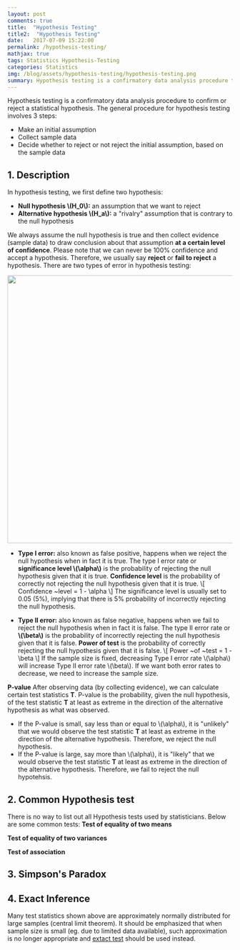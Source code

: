 ```yaml
---
layout: post
comments: true
title:  "Hypothesis Testing"
title2:  "Hypothesis Testing"
date:   2017-07-09 15:22:00
permalink: /hypothesis-testing/
mathjax: true
tags: Statistics Hypothesis-Testing
categories: Statistics
img: /blog/assets/hypothesis-testing/hypothesis-testing.png
summary: Hypothesis testing is a confirmatory data analysis procedure to confirm or reject a statistical hypothesis...
---
```



Hypothesis testing is a confirmatory data analysis procedure to confirm or reject a statistical hypothesis. The general procedure for hypothesis testing involves 3 steps:
* Make an initial assumption
* Collect sample data
* Decide whether to reject or not reject the initial assumption, based on the sample data

## 1. Description
In hypothesis testing, we first define two hypothesis:
* __Null hypothesis \\(H_0\\):__ an assumption that we want to reject
* __Alternative hypothesis \\(H_a\\):__ a "rivalry" assumption that is contrary to the null hypothesis

We always assume the null hypothesis is true and then collect evidence (sample data) to draw conclusion about that assumption __at a certain level of confidence__. Please note that we can never be 100% confidence and accept a hypothesis. Therefore, we usually say __reject__ or __fail to reject__ a hypothesis. There are two types of error in hypothesis testing:
<div class="imgcap">
<div >
    <img src="/blog/assets/hypothesis-testing/error-type.png" width = "600">
</div>
</div>

* __Type I error:__ also known as false positive, happens when we reject the null hypothesis when in fact it is true. The type I error rate or __significance level \\(\alpha\\)__ is the probability of rejecting the null hypothesis given that it is true. __Confidence level__ is the probability of correctly not rejecting the null hypothesis given that it is true.
\\[
Confidence ~level = 1 - \alpha
\\]
The significance level is usually set to 0.05 (5%), implying that there is 5% probability of incorrectly rejecting the null hypothesis.

* __Type II error:__ also known as false negative, happens when we fail to reject the null hypothesis when in fact it is false. The type II error rate or __\\(\beta\\)__ is the probability of incorrectly rejecting the null hypothesis given that it is false. __Power of test__ is the probability of correctly rejecting the null hypothesis given that it is false.
\\[
Power ~of ~test = 1 - \beta
\\]
If the sample size is fixed, decreasing Type I error rate \\(\alpha\\) will increase Type II error rate \\(\beta\\). If we want both error rates to decrease, we need to increase the sample size.

__P-value__
After observing data (by collecting evidence), we can calculate certain test statistics __T__. P-value is the probability, given the null hypothesis, of the test statistic __T__ at least as extreme in the direction of the alternative hypothesis as what was observed.
* If the P-value is small, say less than or equal to \\(\alpha\\), it is "unlikely" that we would observe the test statistic __T__ at least as extreme in the direction of the alternative hypothesis. Therefore, we reject the null hypothesis.
* If the P-value is large, say more than \\(\alpha\\), it is "likely" that we would observe the test statistic __T__ at least as extreme in the direction of the alternative hypothesis. Therefore, we fail to reject the null hypotehsis.


## 2. Common Hypothesis test
There is no way to list out all Hypothesis tests used by statisticians. Below are some common tests:
__Test of equality of two means__

__Test of equality of two variances__

__Test of association__


## 3. Simpson's Paradox

## 4. Exact Inference
Many test statistics shown above are approximately normally distributed for large samples (central limit theorem). It should be emphasized that when sample size is small (eg. due to limited data available), such approximation is no longer appropriate and [extact test](https://en.wikipedia.org/wiki/Exact_test) should be used instead.
